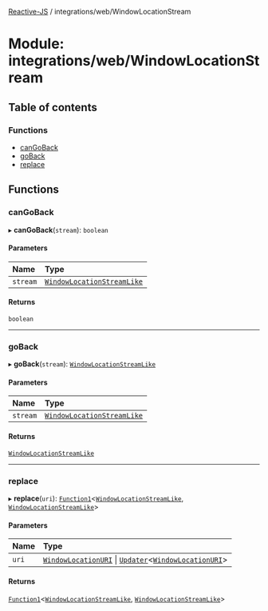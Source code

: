 [Reactive-JS](../README.md) / integrations/web/WindowLocationStream

# Module: integrations/web/WindowLocationStream

## Table of contents

### Functions

- [canGoBack](integrations_web_WindowLocationStream.md#cangoback)
- [goBack](integrations_web_WindowLocationStream.md#goback)
- [replace](integrations_web_WindowLocationStream.md#replace)

## Functions

### canGoBack

▸ **canGoBack**(`stream`): `boolean`

#### Parameters

| Name | Type |
| :------ | :------ |
| `stream` | [`WindowLocationStreamLike`](../interfaces/integrations_web.WindowLocationStreamLike.md) |

#### Returns

`boolean`

___

### goBack

▸ **goBack**(`stream`): [`WindowLocationStreamLike`](../interfaces/integrations_web.WindowLocationStreamLike.md)

#### Parameters

| Name | Type |
| :------ | :------ |
| `stream` | [`WindowLocationStreamLike`](../interfaces/integrations_web.WindowLocationStreamLike.md) |

#### Returns

[`WindowLocationStreamLike`](../interfaces/integrations_web.WindowLocationStreamLike.md)

___

### replace

▸ **replace**(`uri`): [`Function1`](functions.md#function1)<[`WindowLocationStreamLike`](../interfaces/integrations_web.WindowLocationStreamLike.md), [`WindowLocationStreamLike`](../interfaces/integrations_web.WindowLocationStreamLike.md)\>

#### Parameters

| Name | Type |
| :------ | :------ |
| `uri` | [`WindowLocationURI`](../interfaces/integrations_web.WindowLocationURI.md) \| [`Updater`](functions.md#updater)<[`WindowLocationURI`](../interfaces/integrations_web.WindowLocationURI.md)\> |

#### Returns

[`Function1`](functions.md#function1)<[`WindowLocationStreamLike`](../interfaces/integrations_web.WindowLocationStreamLike.md), [`WindowLocationStreamLike`](../interfaces/integrations_web.WindowLocationStreamLike.md)\>
